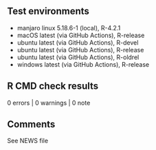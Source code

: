## Test environments

* manjaro linux 5.18.6-1 (local), R-4.2.1
* macOS latest (via GitHub Actions), R-release
* ubuntu latest (via GitHub Actions), R-devel
* ubuntu latest (via GitHub Actions), R-release
* ubuntu latest (via GitHub Actions), R-oldrel
* windows latest (via GitHub Actions), R-release


## R CMD check results

0 errors | 0 warnings | 0 note


## Comments

See NEWS file
